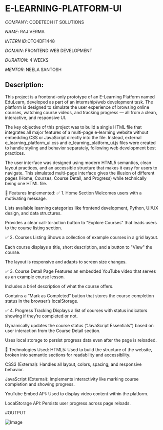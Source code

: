 # E-LEARNING-PLATFORM-UI

*COMPANY*: CODETECH IT SOLUTIONS

*NAME*: RAJ VERMA

*INTERN ID*:CTO4DF1448

*DOMAIN*: FRONTEND WEB DEVELOPMENT

*DURATION*: 4 WEEKS

*MENTOR*: NEELA SANTOSH

## Description:
This project is a frontend-only prototype of an E-Learning Platform named EduLearn, developed as part of an internship/web development task. The platform is designed to simulate the user experience of browsing online courses, watching course videos, and tracking progress — all from a clean, interactive, and responsive UI.

The key objective of this project was to build a single HTML file that integrates all major features of a multi-page e-learning website without embedding CSS or JavaScript directly into the file. Instead, external e_learning_platform_ui.css and e_learning_platform_ui.js files were created to handle styling and behavior separately, following web development best practices.

The user interface was designed using modern HTML5 semantics, clean layout practices, and an accessible structure that makes it easy for users to navigate. This simulated multi-page interface gives the illusion of different pages (Home, Courses, Course Detail, and Progress) while technically being one HTML file.

🎯 Features Implemented:
✅ 1. Home Section
Welcomes users with a motivating message.

Lists available learning categories like frontend development, Python, UI/UX design, and data structures.

Provides a clear call-to-action button to "Explore Courses" that leads users to the course listing section.

✅ 2. Courses Listing
Shows a collection of example courses in a grid layout.

Each course displays a title, short description, and a button to "View" the course.

The layout is responsive and adapts to screen size changes.

✅ 3. Course Detail Page
Features an embedded YouTube video that serves as an example course lesson.

Includes a brief description of what the course offers.

Contains a “Mark as Completed” button that stores the course completion status in the browser’s localStorage.

✅ 4. Progress Tracking
Displays a list of courses with status indicators showing if they’re completed or not.

Dynamically updates the course status ("JavaScript Essentials") based on user interaction from the Course Detail section.

Uses local storage to persist progress data even after the page is reloaded.

🔧 Technologies Used:
HTML5: Used to build the structure of the website, broken into semantic sections for readability and accessibility.

CSS3 (External): Handles all layout, colors, spacing, and responsive behavior.

JavaScript (External): Implements interactivity like marking course completion and showing progress.

YouTube Embed API: Used to display video content within the platform.

LocalStorage API: Persists user progress across page reloads.

#OUTPUT

![Image](https://github.com/user-attachments/assets/f93664ff-48d0-4a94-8171-06d6189d788e)

